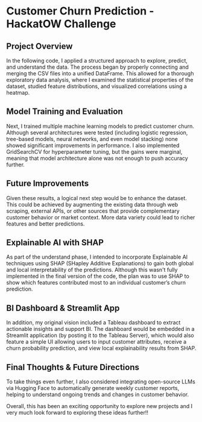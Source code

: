 # Customer Churn Prediction - HackatOW Challenge

## Project Overview
In the following code, I applied a structured approach to explore, predict, and understand the data. The process began by properly connecting and merging the CSV files into a unified DataFrame. This allowed for a thorough exploratory data analysis, where I examined the statistical properties of the dataset, studied feature distributions, and visualized correlations using a heatmap.

## Model Training and Evaluation
Next, I trained multiple machine learning models to predict customer churn. Although several architectures were tested (including logistic regression, tree-based models, neural networks, and even model stacking) none showed significant improvements in performance. I also implemented GridSearchCV for hyperparameter tuning, but the gains were marginal, meaning that model architecture alone was not enough to push accuracy further.

## Future Improvements
Given these results, a logical next step would be to enhance the dataset. This could be achieved by augmenting the existing data through web scraping, external APIs, or other sources that provide complementary customer behavior or market context. More data variety could lead to richer features and better predictions.

## Explainable AI with SHAP
As part of the understand phase, I intended to incorporate Explainable AI techniques using SHAP (SHapley Additive Explanations) to gain both global and local interpretability of the predictions. Although this wasn't fully implemented in the final version of the code, the plan was to use SHAP to show which features contributed most to an individual customer’s churn prediction.

## BI Dashboard & Streamlit App
In addition, my original vision included a Tableau dashboard to extract actionable insights and support BI. The dashboard would be embedded in a Streamlit application (by posting it to the Tableau Server), which would also feature a simple UI allowing users to input customer attributes, receive a churn probability prediction, and view local explainability results from SHAP. 

## Final Thoughts & Future Directions
To take things even further, I also considered integrating open-source LLMs via Hugging Face to automatically generate weekly customer reports, helping to understand ongoing trends and changes in customer behavior.

Overall, this has been an exciting opportunity to explore new projects and I very much look forward to exploring these ideas further!!
